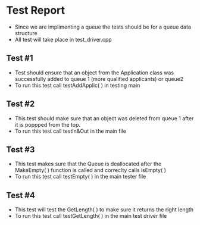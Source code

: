 #  Test Report 

* Since we are implimenting a queue the tests should be for a queue data structure
* All test will take place in test_driver.cpp 

## Test #1 
* Test should ensure that an object from the Application class was successfully added to queue 1 (more qualified applicants) or queue2 
*  To run this test call testAddApplic( ) in testing main 

## Test #2 
* This test should make sure that an object was deleted from queue 1 after it is poppped from the top. 
* To run this test call testIn&Out in the main file 

## Test #3 
* This test makes sure that the Queue is deallocated after the MakeEmpty( ) function is called and correclty calls isEmpty( )
* To run this test call testEmpty( ) in the main tester file 

## Test #4
* This test will test the GetLength( ) to make sure it returns the right length
* To run this test call testGetLength( ) in the main test driver file



